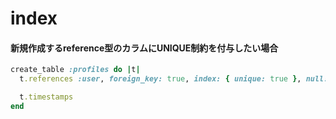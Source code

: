 # index
#### 新規作成するreference型のカラムにUNIQUE制約を付与したい場合

```ruby
create_table :profiles do |t|
  t.references :user, foreign_key: true, index: { unique: true }, null: false

  t.timestamps
end
```
